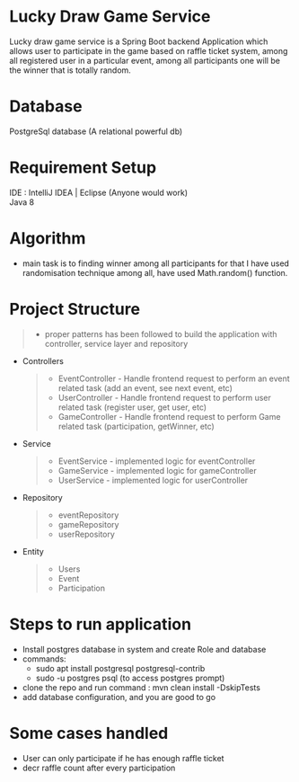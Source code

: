 # Lucky Draw Game Service
Lucky draw game service is a Spring Boot backend Application which allows user to participate in the game based on raffle ticket system,
among all registered user in a particular event, among all participants one will be the winner that is totally random.

# Database
PostgreSql database (A relational powerful db)

# Requirement Setup
IDE : IntelliJ IDEA | Eclipse (Anyone would work) \
Java 8

# Algorithm
- main task is to finding winner among all participants for that I have used randomisation technique among all, have used Math.random() function.

# Project Structure

>- proper patterns has been followed to build the application with controller, service layer and repository
- Controllers
   > - EventController - Handle frontend request to perform an event related task (add an event, see next event, etc)
   > - UserController  - Handle frontend request to perform user related task (register user, get user, etc)
   > - GameController -  Handle frontend request to perform Game related task (participation, getWinner, etc)

- Service    
   > - EventService - implemented logic for eventController
   > - GameService - implemented logic for gameController
   > - UserService - implemented logic for userController

- Repository
   > - eventRepository
   > - gameRepository
   > - userRepository

- Entity
   > - Users
   > - Event
   > - Participation

# Steps to run application
- Install postgres database in system and create Role and database
- commands: 
  - sudo apt install postgresql postgresql-contrib
  - sudo -u postgres psql (to access postgres prompt)
- clone the repo and run command : mvn clean install -DskipTests  
- add database configuration, and you are good to go

# Some cases handled
- User can only participate if he has enough raffle ticket
- decr raffle count after every participation

    



